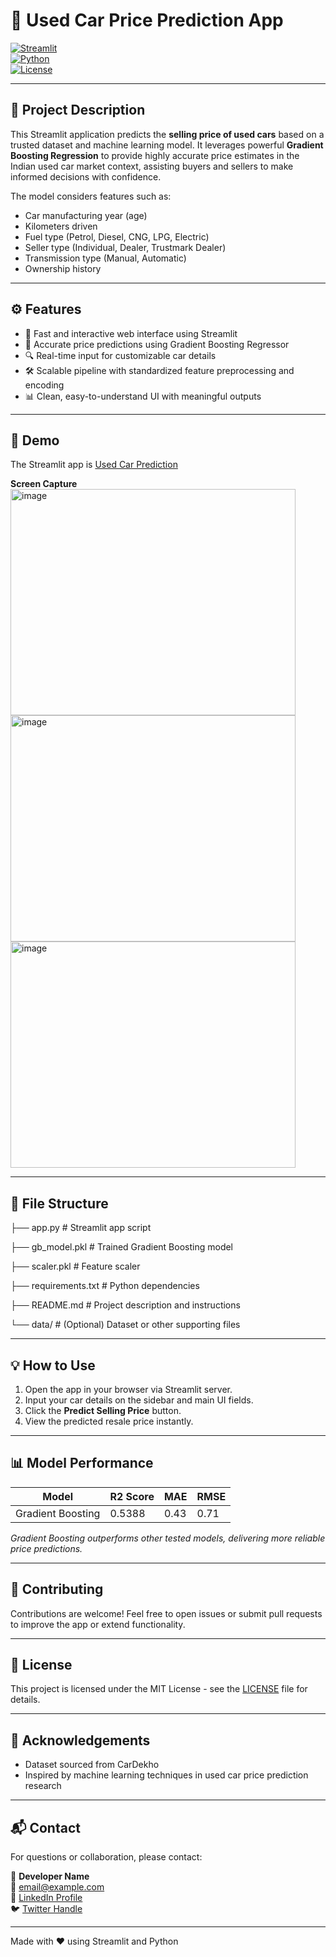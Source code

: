 # 🚗 Used Car Price Prediction App

[![Streamlit](https://img.shields.io/badge/streamlit-powered-green)](https://streamlit.io/)  
[![Python](https://img.shields.io/badge/python-3.8%2B-blue)](https://www.python.org/)  
[![License](https://img.shields.io/badge/license-MIT-lightgrey)](LICENSE)

---

## 📖 Project Description

This Streamlit application predicts the **selling price of used cars** based on a trusted dataset and machine learning model. It leverages powerful **Gradient Boosting Regression** to provide highly accurate price estimates in the Indian used car market context, assisting buyers and sellers to make informed decisions with confidence.

The model considers features such as:

- Car manufacturing year (age)  
- Kilometers driven  
- Fuel type (Petrol, Diesel, CNG, LPG, Electric)  
- Seller type (Individual, Dealer, Trustmark Dealer)  
- Transmission type (Manual, Automatic)  
- Ownership history  

---

## ⚙️ Features

- 🚀 Fast and interactive web interface using Streamlit  
- 🎯 Accurate price predictions using Gradient Boosting Regressor  
- 🔍 Real-time input for customizable car details  
- 🛠️ Scalable pipeline with standardized feature preprocessing and encoding  
- 📊 Clean, easy-to-understand UI with meaningful outputs  

---
## 🚀 Demo

The Streamlit app is [Used Car Prediction](https://ml-used-car-price-prediction.streamlit.app/)

**Screen Capture**
<img width="456" height="362" alt="image" src="https://github.com/user-attachments/assets/08191dd6-a0ce-4ce6-b5b8-7605fb04a922" />
<img width="456" height="362" alt="image" src="https://github.com/user-attachments/assets/0940f546-a157-4738-bdbb-cfe50f221d1c" />
<img width="456" height="362" alt="image" src="https://github.com/user-attachments/assets/49b4983f-85be-4992-bef5-468dc01b24be" />


---

## 📁 File Structure


├── app.py # Streamlit app script

├── gb_model.pkl # Trained Gradient Boosting model

├── scaler.pkl # Feature scaler

├── requirements.txt # Python dependencies

├── README.md # Project description and instructions

└── data/ # (Optional) Dataset or other supporting files


---

## 💡 How to Use

1. Open the app in your browser via Streamlit server.  
2. Input your car details on the sidebar and main UI fields.  
3. Click the **Predict Selling Price** button.  
4. View the predicted resale price instantly.

---

## 📊 Model Performance

| Model               | R2 Score | MAE  | RMSE  |
|---------------------|----------|------|-------|
| Gradient Boosting    | 0.5388   | 0.43 | 0.71  |

*Gradient Boosting outperforms other tested models, delivering more reliable price predictions.*

---

## 🤝 Contributing

Contributions are welcome! Feel free to open issues or submit pull requests to improve the app or extend functionality.

---

## 📜 License

This project is licensed under the MIT License - see the [LICENSE](LICENSE) file for details.

---

## 🙏 Acknowledgements

- Dataset sourced from CarDekho  
- Inspired by machine learning techniques in used car price prediction research

---

## 📬 Contact

For questions or collaboration, please contact:

👤 **Developer Name**  
📧 email@example.com  
🔗 [LinkedIn Profile](https://linkedin.com/in/developer)  
🐦 [Twitter Handle](https://twitter.com/developer)

---

Made with ❤️ using Streamlit and Python  


